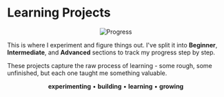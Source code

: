 # Learning Projects

<div align="center">

![Progress](https://readme-typing-svg.demolab.com?font=JetBrains+Mono&size=16&duration=3000&pause=1000&color=58A6FF&center=true&vCenter=true&width=400&lines=Beginner+→+Intermediate+→+Advanced;Learning+through+building;Every+project+teaches+something+new)

</div>

This is where I experiment and figure things out. I've split it into **Beginner**, **Intermediate**, and **Advanced** sections to track my progress step by step.

These projects capture the raw process of learning - some rough, some unfinished, but each one taught me something valuable.

<div align="center">

**experimenting** • **building** • **learning** • **growing**

</div>
